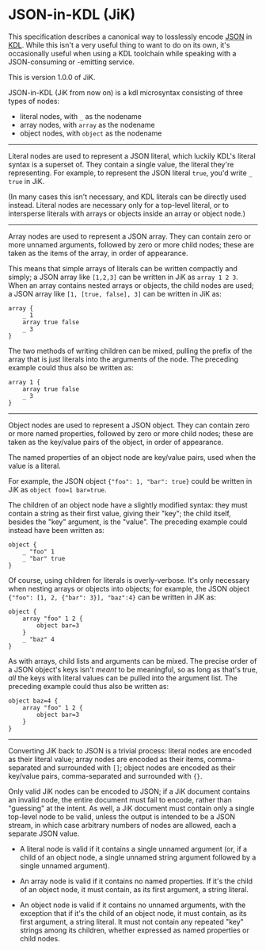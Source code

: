 JSON-in-KDL (JiK)
=================

This specification describes a canonical way to losslessly encode [JSON](https://json.org) in [KDL](https://kdl.dev). While this isn't a very useful thing to want to do on its own, it's occasionally useful when using a KDL toolchain while speaking with a JSON-consuming or -emitting service.

This is version 1.0.0 of JiK.

JSON-in-KDL (JiK from now on) is a kdl microsyntax consisting of three types of nodes:

* literal nodes, with `_` as the nodename
* array nodes, with `array` as the nodename
* object nodes, with `object` as the nodename

----

Literal nodes are used to represent a JSON literal, which luckily KDL's literal syntax is a superset of. They contain a single value, the literal they're representing. For example, to represent the JSON literal `true`, you'd write `_ true` in JiK.

(In many cases this isn't necessary, and KDL literals can be directly used instead. Literal nodes are necessary only for a top-level literal, or to intersperse literals with arrays or objects inside an array or object node.)

----

Array nodes are used to represent a JSON array. They can contain zero or more unnamed arguments, followed by zero or more child nodes; these are taken as the items of the array, in order of appearance.

This means that simple arrays of literals can be written compactly and simply; a JSON array like `[1,2,3]` can be written in JiK as `array 1 2 3`. When an array contains nested arrays or objects, the child nodes are used; a JSON array like `[1, [true, false], 3]` can be written in JiK as:

```kdl
array {
	_ 1
	array true false
	_ 3
}
```

The two methods of writing children can be mixed, pulling the prefix of the array that is just literals into the arguments of the node. The preceding example could thus also be written as:

```kdl
array 1 {
	array true false
	_ 3
}
```

----

Object nodes are used to represent a JSON object. They can contain zero or more named properties, followed by zero or more child nodes; these are taken as the key/value pairs of the object, in order of appearance.

The named properties of an object node are key/value pairs, used when the value is a literal.

For example, the JSON object `{"foo": 1, "bar": true}` could be written in JiK as `object foo=1 bar=true`.

The children of an object node have a slightly modified syntax: they must contain a string as their first value, giving their "key"; the child itself, besides the "key" argument, is the "value". The preceding example could instead have been written as:

```kdl
object {
	_ "foo" 1
	_ "bar" true
}
```

Of course, using children for literals is overly-verbose. It's only necessary when nesting arrays or objects into objects; for example, the JSON object `{"foo": [1, 2, {"bar": 3}], "baz":4}` can be written in JiK as:

```kdl
object {
	array "foo" 1 2 {
		object bar=3
	}
	_ "baz" 4
}
```

As with arrays, child lists and arguments can be mixed. The precise order of a JSON object's keys isn't *meant* to be meaningful, so as long as that's true, *all* the keys with literal values can be pulled into the argument list. The preceding example could thus also be written as:

```kdl
object baz=4 {
	array "foo" 1 2 {
		object bar=3
	}
}
```

----

Converting JiK back to JSON is a trivial process: literal nodes are encoded as their literal value; array nodes are encoded as their items, comma-separated and surrounded with `[]`; object nodes are encoded as their key/value pairs, comma-separated and surrounded with `{}`.

Only valid JiK nodes can be encoded to JSON; if a JiK document contains an invalid node, the entire document must fail to encode, rather than "guessing" at the intent. As well, a JiK document must contain only a single top-level node to be valid, unless the output is intended to be a JSON stream, in which case arbitrary numbers of nodes are allowed, each a separate JSON value.

* A literal node is valid if it contains a single unnamed argument (or, if a child of an object node, a single unnamed string argument followed by a single unnamed argument).

* An array node is valid if it contains no named properties. If it's the child of an object node, it must contain, as its first argument, a string literal.

* An object node is valid if it contains no unnamed arguments, with the exception that if it's the child of an object node, it must contain, as its first argument, a string literal. It must not contain any repeated "key" strings among its children, whether expressed as named properties or child nodes.